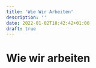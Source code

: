 ```yaml
---
title: 'Wie Wir Arbeiten'
description: ''
date: 2022-01-02T18:42:42+01:00
draft: true
---
```


# Wie wir arbeiten
